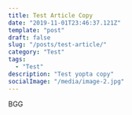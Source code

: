 ```yaml
---
title: Test Article Copy
date: "2019-11-01T23:46:37.121Z"
template: "post"
draft: false
slug: "/posts/test-article/"
category: "Test"
tags:
  - "Test"
description: "Test yopta copy"
socialImage: "/media/image-2.jpg"
---
```


BGG